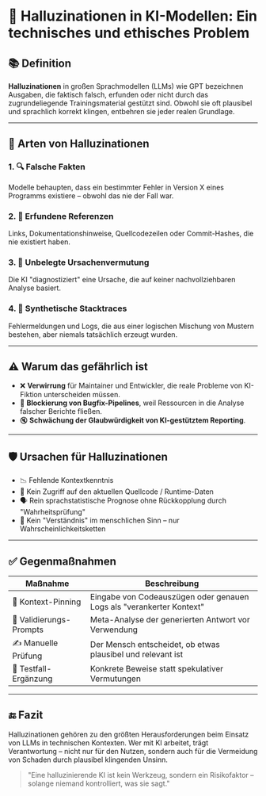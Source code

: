 # 🧠 Halluzinationen in KI-Modellen: Ein technisches und ethisches Problem

## 📚 Definition

**Halluzinationen** in großen Sprachmodellen (LLMs) wie GPT bezeichnen Ausgaben, die faktisch falsch, erfunden oder nicht durch das zugrundeliegende Trainingsmaterial gestützt sind. Obwohl sie oft plausibel und sprachlich korrekt klingen, entbehren sie jeder realen Grundlage.

---

## 🔬 Arten von Halluzinationen

### 1. 🔍 **Falsche Fakten**

Modelle behaupten, dass ein bestimmter Fehler in Version X eines Programms existiere – obwohl das nie der Fall war.

### 2. 🧩 **Erfundene Referenzen**

Links, Dokumentationshinweise, Quellcodezeilen oder Commit-Hashes, die nie existiert haben.

### 3. 🧪 **Unbelegte Ursachenvermutung**

Die KI "diagnostiziert" eine Ursache, die auf keiner nachvollziehbaren Analyse basiert.

### 4. 📎 **Synthetische Stacktraces**

Fehlermeldungen und Logs, die aus einer logischen Mischung von Mustern bestehen, aber niemals tatsächlich erzeugt wurden.

---

## ⚠️ Warum das gefährlich ist

* ❌ **Verwirrung** für Maintainer und Entwickler, die reale Probleme von KI-Fiktion unterscheiden müssen.
* 🧱 **Blockierung von Bugfix-Pipelines**, weil Ressourcen in die Analyse falscher Berichte fließen.
* 🔇 **Schwächung der Glaubwürdigkeit von KI-gestütztem Reporting**.

---

## 🛡️ Ursachen für Halluzinationen

* 📉 Fehlende Kontextkenntnis
* 🔄 Kein Zugriff auf den aktuellen Quellcode / Runtime-Daten
* 🗣️ Rein sprachstatistische Prognose ohne Rückkopplung durch "Wahrheitsprüfung"
* 🧠 Kein "Verständnis" im menschlichen Sinn – nur Wahrscheinlichkeitsketten

---

## ✅ Gegenmaßnahmen

| Maßnahme                | Beschreibung                                                         |
| ----------------------- | -------------------------------------------------------------------- |
| 🔐 Kontext-Pinning      | Eingabe von Codeauszügen oder genauen Logs als "verankerter Kontext" |
| 🧭 Validierungs-Prompts | Meta-Analyse der generierten Antwort vor Verwendung                  |
| ✍️ Manuelle Prüfung     | Der Mensch entscheidet, ob etwas plausibel und relevant ist          |
| 🧪 Testfall-Ergänzung   | Konkrete Beweise statt spekulativer Vermutungen                      |

---

## 🔚 Fazit

Halluzinationen gehören zu den größten Herausforderungen beim Einsatz von LLMs in technischen Kontexten. Wer mit KI arbeitet, trägt Verantwortung – nicht nur für den Nutzen, sondern auch für die Vermeidung von Schaden durch plausibel klingenden Unsinn.

> "Eine halluzinierende KI ist kein Werkzeug, sondern ein Risikofaktor – solange niemand kontrolliert, was sie sagt."
